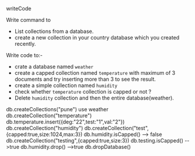 writeCode

Write command to

- List collections from a database.
- create a new collection in your country database which you created recently.

Write code to:-

- crate a database named `weather`
- create a capped collection named `temperature` with maximum of 3 documents and try inserting more than 3 to see the result.
- create a simple collection named `humidity`
- check whether `temperature` collection is capped or not ?
- Delete `humidity` collection and then the entire database(weather).


db.createCollections("pune")
use weather
db.createCollection("temperature")
db.temperature.insert({deg:"22",test:"1",val:"2"})
db.createCollection("humidity")
db.createCollection("test",{capped:true,size:1024,max:3})
db.humidity.isCapped() --> false
db.createCollection("testing",{capped:true,size:3})
db.testing.isCapped() -->true
db.humidity.drop() -->true
db.dropDatabase()